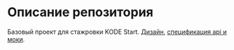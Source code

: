 # Описание репозитория

Базовый проект для стажровки KODE Start.
[Дизайн](https://www.figma.com/file/NN9GlXCoDOAR5AFKrUAmkl/Skillbox?node-id=33%3A35654), [спецификация api и моки](https://kode-education.stoplight.io/docs/kode-bank/YXBpOjI3Nzc0MTYy-skillbox-auth-api).
